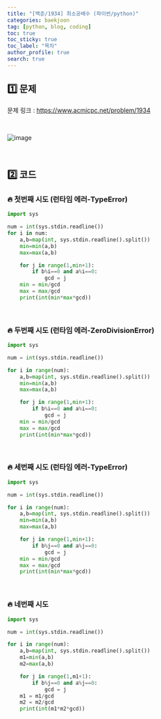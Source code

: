```yaml
---
title: "[백준/1934] 최소공배수 (파이썬/python)"
categories: baekjoon
tag: [python, blog, coding]
toc: true
toc_sticky: true
toc_label: "목차"
author_profile: true
search: true
---
```


## 1️⃣ 문제

문제 링크 : <a href="https://www.acmicpc.net/problem/1934" target="_blank">https://www.acmicpc.net/problem/1934</a>

<br/>

![image](https://user-images.githubusercontent.com/52556486/180924951-e7bff878-642f-466e-a0a8-056c1fa1dc03.png)

<br/>

## 2️⃣ 코드
### 🔥 첫번째 시도 (런타임 에러-TypeError)
```python
import sys

num = int(sys.stdin.readline())
for i in num:
    a,b=map(int, sys.stdin.readline().split())
    min=min(a,b)
    max=max(a,b)

    for j in range(1,min+1):
        if b%i==0 and a%i==0:
            gcd = j
    min = min/gcd
    max = max/gcd
    print(int(min*max*gcd))
```
<br/>

### 🔥 두번째 시도 (런타임 에러-ZeroDivisionError)
```python
import sys

num = int(sys.stdin.readline())

for i in range(num):
    a,b=map(int, sys.stdin.readline().split())
    min=min(a,b)
    max=max(a,b)

    for j in range(1,min+1):
        if b%i==0 and a%i==0:
            gcd = j
    min = min/gcd
    max = max/gcd
    print(int(min*max*gcd))
```
<br/>

### 🔥 세번째 시도 (런타임 에러-TypeError)
```python
import sys

num = int(sys.stdin.readline())

for i in range(num):
    a,b=map(int, sys.stdin.readline().split())
    min=min(a,b)
    max=max(a,b)

    for j in range(1,min+1):
        if b%j==0 and a%j==0:
            gcd = j
    min = min/gcd
    max = max/gcd
    print(int(min*max*gcd))
```
<br/>

### 🔥 네번째 시도
```python
import sys

num = int(sys.stdin.readline())

for i in range(num):
    a,b=map(int, sys.stdin.readline().split())
    m1=min(a,b)
    m2=max(a,b)

    for j in range(1,m1+1):
        if b%j==0 and a%j==0:
            gcd = j
    m1 = m1/gcd
    m2 = m2/gcd
    print(int(m1*m2*gcd))
```